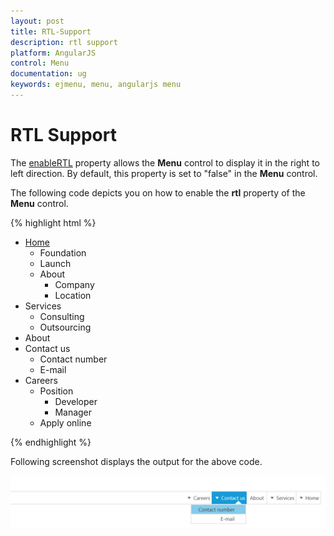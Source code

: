 ```yaml
---
layout: post
title: RTL-Support
description: rtl support
platform: AngularJS
control: Menu
documentation: ug
keywords: ejmenu, menu, angularjs menu
---
```


# RTL Support

The [enableRTL](https://help.syncfusion.com/api/js/ejmenu#members:enablertl) property allows the **Menu** control to display it in the right to left direction. By default, this property is set to "false" in the **Menu** control.

The following code depicts you on how to enable the **rtl** property of the **Menu** control.


{% highlight html %}
    
<div>
     <ul id="menucontrol" ej-menu e-enablertl="true">
        <li id="home">
            <a href="#">Home</a>
            <ul>
                <li><a>Foundation</a></li>
                <li><a>Launch</a></li>
                <li>
                    <a>About</a>
                    <ul>
                        <li><a>Company</a></li>
                        <li><a>Location</a></li>
                    </ul>
                </li>
            </ul>
        </li>
        <li id="Services">
            <a>Services</a>
            <ul>
                <li><a>Consulting</a></li>
                <li><a>Outsourcing</a></li>
            </ul>
        </li>
        <li id="About"><a>About</a></li>
        <li id="Contact">
            <a>Contact us</a>
            <ul>
                <li><a>Contact number</a></li>
                <li><a>E-mail</a></li>
            </ul>
        </li>
        <li id="Careers">
            <a>Careers</a>
            <ul>
                <li>
                    <a>Position</a>
                    <ul>
                        <li><a>Developer</a></li>
                        <li><a>Manager</a></li>
                    </ul>
                </li>
                <li><a>Apply online</a></li>
            </ul>
        </li>
    </ul>
</div>

{% endhighlight %}

Following screenshot displays the output for the above code.

![](RTL-Support_images/RTL-Support_img1.png)